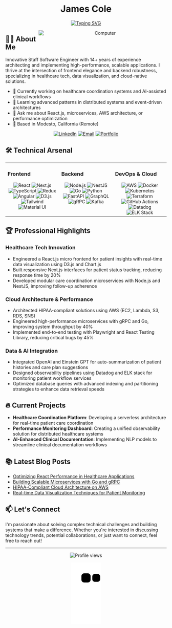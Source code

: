<div align="center">
  
# James Cole

[![Typing SVG](https://readme-typing-svg.herokuapp.com?font=Fira+Code&pause=1000&color=0969DA&center=true&vCenter=true&random=false&width=435&lines=Staff+Software+Engineer;Full+Stack+Developer;Cloud+Architecture+Specialist;Performance+Optimization+Expert)](https://git.io/typing-svg)

<img src="https://raw.githubusercontent.com/MicaelliMedeiros/micaellimedeiros/master/image/computer-illustration.png" min-width="400px" max-width="400px" width="400px" align="right" alt="Computer">

</div>

## 👨‍💻 About Me

Innovative Staff Software Engineer with 14+ years of experience architecting and implementing high-performance, scalable applications. I thrive at the intersection of frontend elegance and backend robustness, specializing in healthcare tech, data visualization, and cloud-native solutions.

- 🔭 Currently working on healthcare coordination systems and AI-assisted clinical workflows
- 🌱 Learning advanced patterns in distributed systems and event-driven architectures
- 💬 Ask me about React.js, microservices, AWS architecture, or performance optimization
- 📍 Based in Modesto, California (Remote)

<div align="center">
  
[![LinkedIn](https://img.shields.io/badge/LinkedIn-0077B5?style=for-the-badge&logo=linkedin&logoColor=white)](https://linkedin.com/in/james-cole-56)
[![Email](https://img.shields.io/badge/Email-D14836?style=for-the-badge&logo=gmail&logoColor=white)](mailto:james.cole.dev1@gmail.com)
[![Portfolio](https://img.shields.io/badge/Portfolio-1f425f?style=for-the-badge&logo=website&logoColor=white)](https://james-cole-56.github.io)
  
</div>

## 🛠️ Technical Arsenal

<table>
  <tr>
    <td valign="top" width="33%">
      <h3>Frontend</h3>
      <div align="center">
        <img src="https://img.shields.io/badge/React-61DAFB?style=for-the-badge&logo=react&logoColor=black" alt="React" />
        <img src="https://img.shields.io/badge/Next.js-000000?style=for-the-badge&logo=next.js&logoColor=white" alt="Next.js" />
        <img src="https://img.shields.io/badge/TypeScript-3178C6?style=for-the-badge&logo=typescript&logoColor=white" alt="TypeScript" />
        <img src="https://img.shields.io/badge/Redux-764ABC?style=for-the-badge&logo=redux&logoColor=white" alt="Redux" />
        <img src="https://img.shields.io/badge/Angular-DD0031?style=for-the-badge&logo=angular&logoColor=white" alt="Angular" />
        <img src="https://img.shields.io/badge/D3.js-F9A03C?style=for-the-badge&logo=d3.js&logoColor=white" alt="D3.js" />
        <img src="https://img.shields.io/badge/Tailwind-06B6D4?style=for-the-badge&logo=tailwind-css&logoColor=white" alt="Tailwind" />
        <img src="https://img.shields.io/badge/Material_UI-0081CB?style=for-the-badge&logo=material-ui&logoColor=white" alt="Material UI" />
      </div>
    </td>
    <td valign="top" width="33%">
      <h3>Backend</h3>
      <div align="center">
        <img src="https://img.shields.io/badge/Node.js-339933?style=for-the-badge&logo=node.js&logoColor=white" alt="Node.js" />
        <img src="https://img.shields.io/badge/NestJS-E0234E?style=for-the-badge&logo=nestjs&logoColor=white" alt="NestJS" />
        <img src="https://img.shields.io/badge/Go-00ADD8?style=for-the-badge&logo=go&logoColor=white" alt="Go" />
        <img src="https://img.shields.io/badge/Python-3776AB?style=for-the-badge&logo=python&logoColor=white" alt="Python" />
        <img src="https://img.shields.io/badge/FastAPI-009688?style=for-the-badge&logo=fastapi&logoColor=white" alt="FastAPI" />
        <img src="https://img.shields.io/badge/GraphQL-E10098?style=for-the-badge&logo=graphql&logoColor=white" alt="GraphQL" />
        <img src="https://img.shields.io/badge/gRPC-244c5a?style=for-the-badge&logo=grpc&logoColor=white" alt="gRPC" />
        <img src="https://img.shields.io/badge/Kafka-231F20?style=for-the-badge&logo=apache-kafka&logoColor=white" alt="Kafka" />
      </div>
    </td>
    <td valign="top" width="33%">
      <h3>DevOps & Cloud</h3>
      <div align="center">
        <img src="https://img.shields.io/badge/AWS-232F3E?style=for-the-badge&logo=amazon-aws&logoColor=white" alt="AWS" />
        <img src="https://img.shields.io/badge/Docker-2496ED?style=for-the-badge&logo=docker&logoColor=white" alt="Docker" />
        <img src="https://img.shields.io/badge/Kubernetes-326CE5?style=for-the-badge&logo=kubernetes&logoColor=white" alt="Kubernetes" />
        <img src="https://img.shields.io/badge/Terraform-7B42BC?style=for-the-badge&logo=terraform&logoColor=white" alt="Terraform" />
        <img src="https://img.shields.io/badge/GitHub_Actions-2088FF?style=for-the-badge&logo=github-actions&logoColor=white" alt="GitHub Actions" />
        <img src="https://img.shields.io/badge/Datadog-632CA6?style=for-the-badge&logo=datadog&logoColor=white" alt="Datadog" />
        <img src="https://img.shields.io/badge/ELK_Stack-005571?style=for-the-badge&logo=elastic&logoColor=white" alt="ELK Stack" />
      </div>
    </td>
  </tr>
</table>

## 🏆 Professional Highlights

### Healthcare Tech Innovation
- Engineered a React.js micro frontend for patient insights with real-time data visualization using D3.js and Chart.js
- Built responsive Next.js interfaces for patient status tracking, reducing response time by 20%
- Developed modular care coordination microservices with Node.js and NestJS, improving follow-up adherence

### Cloud Architecture & Performance
- Architected HIPAA-compliant solutions using AWS (EC2, Lambda, S3, RDS, SNS)
- Engineered high-performance microservices with gRPC and Go, improving system throughput by 40%
- Implemented end-to-end testing with Playwright and React Testing Library, reducing critical bugs by 45%

### Data & AI Integration
- Integrated OpenAI and Einstein GPT for auto-summarization of patient histories and care plan suggestions
- Designed observability pipelines using Datadog and ELK stack for monitoring patient workflow services
- Optimized database queries with advanced indexing and partitioning strategies to enhance data retrieval speeds

## 🔥 Current Projects

- **Healthcare Coordination Platform**: Developing a serverless architecture for real-time patient care coordination
- **Performance Monitoring Dashboard**: Creating a unified observability solution for distributed healthcare systems
- **AI-Enhanced Clinical Documentation**: Implementing NLP models to streamline clinical documentation workflows

## 📚 Latest Blog Posts

<!-- BLOG-POST-LIST:START -->
- [Optimizing React Performance in Healthcare Applications](https://dev.to)
- [Building Scalable Microservices with Go and gRPC](https://dev.to)
- [HIPAA-Compliant Cloud Architecture on AWS](https://dev.to)
- [Real-time Data Visualization Techniques for Patient Monitoring](https://dev.to)
<!-- BLOG-POST-LIST:END -->

## 📫 Let's Connect

I'm passionate about solving complex technical challenges and building systems that make a difference. Whether you're interested in discussing technology trends, potential collaborations, or just want to connect, feel free to reach out!

---

<div align="center">
  <img src="https://komarev.com/ghpvc/?username=james-cole-56&color=blueviolet" alt="Profile views" />
  
  ![Snake animation](https://github.com/rafaballerini/rafaballerini/blob/output/github-contribution-grid-snake.svg)
</div>

